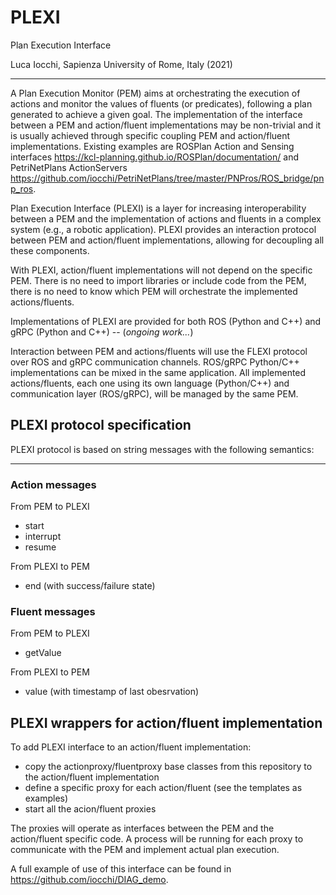 # PLEXI
Plan Execution Interface

Luca Iocchi, Sapienza University of Rome, Italy (2021)

----

A Plan Execution Monitor (PEM) aims at orchestrating the execution of actions and monitor the values of fluents (or predicates), following a plan generated to achieve a given goal.
The implementation of the interface between a PEM and action/fluent implementations may be non-trivial and it is usually achieved through specific coupling PEM and action/fluent implementations.
Existing examples are ROSPlan Action and Sensing interfaces https://kcl-planning.github.io/ROSPlan/documentation/ and PetriNetPlans ActionServers https://github.com/iocchi/PetriNetPlans/tree/master/PNPros/ROS_bridge/pnp_ros.

Plan Execution Interface (PLEXI) is a layer for increasing interoperability between a PEM and the implementation of actions and fluents in a complex system (e.g., a robotic application). PLEXI provides an interaction protocol between PEM and action/fluent implementations, allowing for decoupling all these components. 

With PLEXI, action/fluent implementations will not depend on the specific PEM. There is no need to import libraries or include code from the PEM, there is no need to know which PEM will orchestrate the implemented actions/fluents.

Implementations of PLEXI are provided for both ROS (Python and C++) and gRPC (Python and C++) -- (*ongoing work...*)

Interaction between PEM and actions/fluents will use the FLEXI protocol over ROS and gRPC communication channels.
ROS/gRPC Python/C++ implementations can be mixed in the same application. 
All implemented actions/fluents, each one using its own language (Python/C++) and communication layer (ROS/gRPC), will be managed by the same PEM.


## PLEXI protocol specification

PLEXI protocol is based on string messages with the following semantics:

----

### Action messages

From PEM to PLEXI

* start
* interrupt
* resume

From PLEXI to PEM

* end (with success/failure state)

### Fluent messages

From PEM to PLEXI

* getValue

From PLEXI to PEM

* value (with timestamp of last obesrvation)


## PLEXI wrappers for action/fluent implementation

To add PLEXI interface to an action/fluent implementation:

* copy the actionproxy/fluentproxy base classes from this repository to the action/fluent implementation
* define a specific proxy for each action/fluent (see the templates as examples)
* start all the acion/fluent proxies

The proxies will operate as interfaces between the PEM and the action/fluent specific code.
A process will be running for each proxy to communicate with the PEM and implement actual plan execution.


A full example of use of this interface can be found in https://github.com/iocchi/DIAG_demo.
